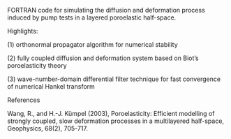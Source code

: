 FORTRAN code for simulating the diffusion and deformation process induced by pump tests in a layered poroelastic half-space.

Highlights:

(1) orthonormal propagator algorithm for numerical stability

(2) fully coupled diffusion and deformation system based on Biot’s poroelasticity theory

(3) wave-number-domain differential filter technique for fast convergence of numerical Hankel transform


References

Wang, R., and H.-J. Kümpel (2003), Poroelasticity: Efficient modelling of strongly coupled, slow deformation processes in a multilayered half-space, Geophysics, 68(2), 705-717.
